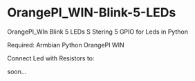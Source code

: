 # OrangePI_WIN-Blink-5-LEDs
OrangePI_WIn Blink 5 LEDs S Stering 5 GPIO for Leds in Python

Required:
Armbian
Python
OrangePI WIN

Connect Led with Resistors to:

soon...
